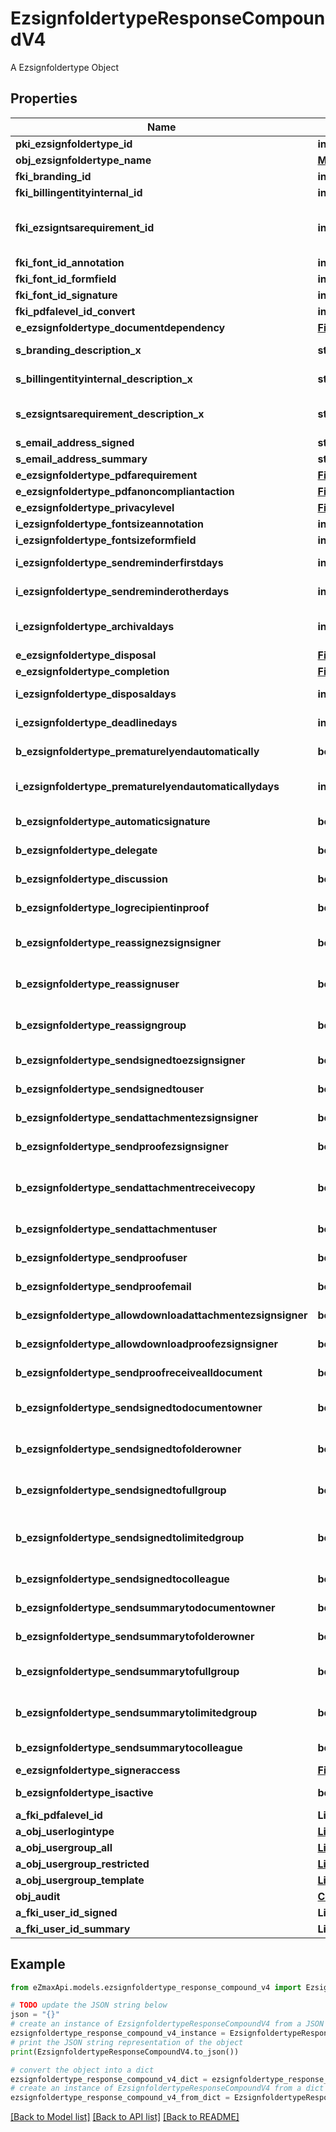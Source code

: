 # EzsignfoldertypeResponseCompoundV4

A Ezsignfoldertype Object

## Properties

Name | Type | Description | Notes
------------ | ------------- | ------------- | -------------
**pki_ezsignfoldertype_id** | **int** | The unique ID of the Ezsignfoldertype. | 
**obj_ezsignfoldertype_name** | [**MultilingualEzsignfoldertypeName**](MultilingualEzsignfoldertypeName.md) |  | 
**fki_branding_id** | **int** | The unique ID of the Branding | 
**fki_billingentityinternal_id** | **int** | The unique ID of the Billingentityinternal. | [optional] 
**fki_ezsigntsarequirement_id** | **int** | The unique ID of the Ezsigntsarequirement.  Determine if a Time Stamping Authority should add a timestamp on each of the signature. Valid values:  |Value|Description| |-|-| |1|No. TSA Timestamping will requested. This will make all signatures a lot faster since no round-trip to the TSA server will be required. Timestamping will be made using eZsign server&#39;s time.| |2|Best effort. Timestamping from a Time Stamping Authority will be requested but is not mandatory. In the very improbable case it cannot be completed, the timestamping will be made using eZsign server&#39;s time. **Additional fee applies**| |3|Mandatory. Timestamping from a Time Stamping Authority will be requested and is mandatory. In the very improbable case it cannot be completed, the signature will fail and the user will be asked to retry. **Additional fee applies**| | [optional] 
**fki_font_id_annotation** | **int** | The unique ID of the Font | [optional] 
**fki_font_id_formfield** | **int** | The unique ID of the Font | [optional] 
**fki_font_id_signature** | **int** | The unique ID of the Font | [optional] 
**fki_pdfalevel_id_convert** | **int** | The unique ID of the Pdfalevel | [optional] 
**e_ezsignfoldertype_documentdependency** | [**FieldEEzsignfoldertypeDocumentdependency**](FieldEEzsignfoldertypeDocumentdependency.md) |  | [optional] 
**s_branding_description_x** | **str** | The Description of the Branding in the language of the requester | 
**s_billingentityinternal_description_x** | **str** | The description of the Billingentityinternal in the language of the requester | [optional] 
**s_ezsigntsarequirement_description_x** | **str** | The description of the Ezsigntsarequirement in the language of the requester | [optional] 
**s_email_address_signed** | **str** | The email address. | [optional] 
**s_email_address_summary** | **str** | The email address. | [optional] 
**e_ezsignfoldertype_pdfarequirement** | [**FieldEEzsignfoldertypePdfarequirement**](FieldEEzsignfoldertypePdfarequirement.md) |  | [optional] 
**e_ezsignfoldertype_pdfanoncompliantaction** | [**FieldEEzsignfoldertypePdfanoncompliantaction**](FieldEEzsignfoldertypePdfanoncompliantaction.md) |  | [optional] 
**e_ezsignfoldertype_privacylevel** | [**FieldEEzsignfoldertypePrivacylevel**](FieldEEzsignfoldertypePrivacylevel.md) |  | 
**i_ezsignfoldertype_fontsizeannotation** | **int** | Font size for annotations | [optional] 
**i_ezsignfoldertype_fontsizeformfield** | **int** | Font size for form fields | [optional] 
**i_ezsignfoldertype_sendreminderfirstdays** | **int** | The number of days before the the first reminder sending | [optional] 
**i_ezsignfoldertype_sendreminderotherdays** | **int** | The number of days after the first reminder sending | [optional] 
**i_ezsignfoldertype_archivaldays** | **int** | The number of days before the archival of Ezsignfolders created using this Ezsignfoldertype | 
**e_ezsignfoldertype_disposal** | [**FieldEEzsignfoldertypeDisposal**](FieldEEzsignfoldertypeDisposal.md) |  | 
**e_ezsignfoldertype_completion** | [**FieldEEzsignfoldertypeCompletion**](FieldEEzsignfoldertypeCompletion.md) |  | 
**i_ezsignfoldertype_disposaldays** | **int** | The number of days after the archival before the disposal of the Ezsignfolder | [optional] 
**i_ezsignfoldertype_deadlinedays** | **int** | The number of days to get all Ezsignsignatures | 
**b_ezsignfoldertype_prematurelyendautomatically** | **bool** | Wheter if document will be ended prematurely after Ezsignfolder expires. | [optional] 
**i_ezsignfoldertype_prematurelyendautomaticallydays** | **int** | Number of days between Ezsignfolder expiration and automatic prematurely end of Ezsigndocuments. | [optional] 
**b_ezsignfoldertype_automaticsignature** | **bool** | Whether we allow the automatic signature by an User | [optional] 
**b_ezsignfoldertype_delegate** | **bool** | Wheter if delegation of signature is allowed to another user or not | [optional] 
**b_ezsignfoldertype_discussion** | **bool** | Wheter if creating a new Discussion is allowed or not | [optional] 
**b_ezsignfoldertype_logrecipientinproof** | **bool** | Whether we log recipient of signed document in proof | [optional] 
**b_ezsignfoldertype_reassignezsignsigner** | **bool** | Wheter if Reassignment of signature is allowed by a signatory to another signatory or not | [optional] 
**b_ezsignfoldertype_reassignuser** | **bool** | Wheter if Reassignment of signature is allowed by a user to a signatory or another user or not | [optional] 
**b_ezsignfoldertype_reassigngroup** | **bool** | Wheter if Reassignment of signatures of the groups to which the user belongs is authorized by a user to himself | [optional] 
**b_ezsignfoldertype_sendsignedtoezsignsigner** | **bool** | Whether we send an email to Ezsignsigner  when document is completed | [optional] 
**b_ezsignfoldertype_sendsignedtouser** | **bool** | Whether we send an email to User who signed when document is completed | [optional] 
**b_ezsignfoldertype_sendattachmentezsignsigner** | **bool** | Whether we send the Ezsigndocument in the email to Ezsignsigner | [optional] 
**b_ezsignfoldertype_sendproofezsignsigner** | **bool** | Whether we send the proof in the email to Ezsignsigner | [optional] 
**b_ezsignfoldertype_sendattachmentreceivecopy** | **bool** | Whether we send the Ezsigndocument in the email to Ezsignsigner or User when bEzsignfoldersignerassociationReceivecopy &#x3D; 1 | [optional] 
**b_ezsignfoldertype_sendattachmentuser** | **bool** | Whether we send the Ezsigndocument in the email to User | [optional] 
**b_ezsignfoldertype_sendproofuser** | **bool** | Whether we send the proof in the email to User | [optional] 
**b_ezsignfoldertype_sendproofemail** | **bool** | Whether we send the proof in the email to external recipient | [optional] 
**b_ezsignfoldertype_allowdownloadattachmentezsignsigner** | **bool** | Whether we allow the Ezsigndocument to be downloaded by an Ezsignsigner | [optional] 
**b_ezsignfoldertype_allowdownloadproofezsignsigner** | **bool** | Whether we allow the proof to be downloaded by an Ezsignsigner | [optional] 
**b_ezsignfoldertype_sendproofreceivealldocument** | **bool** | Whether we send the proof to user and Ezsignsigner who receive all documents. | [optional] 
**b_ezsignfoldertype_sendsignedtodocumentowner** | **bool** | Whether we send the signed Ezsigndocument to the Ezsigndocument&#39;s owner | 
**b_ezsignfoldertype_sendsignedtofolderowner** | **bool** | Whether we send the signed Ezsigndocument to the Ezsignfolder&#39;s owner | 
**b_ezsignfoldertype_sendsignedtofullgroup** | **bool** | Whether we send the signed Ezsigndocument to the Usergroup that has acces to all Ezsignfolders | [optional] 
**b_ezsignfoldertype_sendsignedtolimitedgroup** | **bool** | THIS FIELD WILL BE DELETED. Whether we send the signed Ezsigndocument to the Usergroup that has acces to only their own Ezsignfolders | [optional] 
**b_ezsignfoldertype_sendsignedtocolleague** | **bool** | Whether we send the signed Ezsigndocument to the colleagues | 
**b_ezsignfoldertype_sendsummarytodocumentowner** | **bool** | Whether we send the summary to the Ezsigndocument&#39;s owner | 
**b_ezsignfoldertype_sendsummarytofolderowner** | **bool** | Whether we send the summary to the Ezsignfolder&#39;s owner | 
**b_ezsignfoldertype_sendsummarytofullgroup** | **bool** | Whether we send the summary to the Usergroup that has acces to all Ezsignfolders | [optional] 
**b_ezsignfoldertype_sendsummarytolimitedgroup** | **bool** | Whether we send the summary to the Usergroup that has acces to only their own Ezsignfolders | [optional] 
**b_ezsignfoldertype_sendsummarytocolleague** | **bool** | Whether we send the summary to the colleagues | 
**e_ezsignfoldertype_signeraccess** | [**FieldEEzsignfoldertypeSigneraccess**](FieldEEzsignfoldertypeSigneraccess.md) |  | [optional] 
**b_ezsignfoldertype_isactive** | **bool** | Whether the Ezsignfoldertype is active or not | 
**a_fki_pdfalevel_id** | **List[int]** |  | [optional] 
**a_obj_userlogintype** | [**List[UserlogintypeResponse]**](UserlogintypeResponse.md) |  | 
**a_obj_usergroup_all** | [**List[UsergroupResponse]**](UsergroupResponse.md) |  | [optional] 
**a_obj_usergroup_restricted** | [**List[UsergroupResponse]**](UsergroupResponse.md) |  | [optional] 
**a_obj_usergroup_template** | [**List[UsergroupResponse]**](UsergroupResponse.md) |  | [optional] 
**obj_audit** | [**CommonAudit**](CommonAudit.md) |  | 
**a_fki_user_id_signed** | **List[int]** |  | [optional] 
**a_fki_user_id_summary** | **List[int]** |  | [optional] 

## Example

```python
from eZmaxApi.models.ezsignfoldertype_response_compound_v4 import EzsignfoldertypeResponseCompoundV4

# TODO update the JSON string below
json = "{}"
# create an instance of EzsignfoldertypeResponseCompoundV4 from a JSON string
ezsignfoldertype_response_compound_v4_instance = EzsignfoldertypeResponseCompoundV4.from_json(json)
# print the JSON string representation of the object
print(EzsignfoldertypeResponseCompoundV4.to_json())

# convert the object into a dict
ezsignfoldertype_response_compound_v4_dict = ezsignfoldertype_response_compound_v4_instance.to_dict()
# create an instance of EzsignfoldertypeResponseCompoundV4 from a dict
ezsignfoldertype_response_compound_v4_from_dict = EzsignfoldertypeResponseCompoundV4.from_dict(ezsignfoldertype_response_compound_v4_dict)
```
[[Back to Model list]](../README.md#documentation-for-models) [[Back to API list]](../README.md#documentation-for-api-endpoints) [[Back to README]](../README.md)


